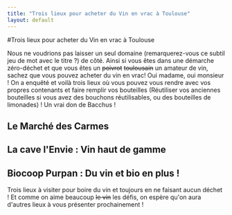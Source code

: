 ```yaml
---
title: "Trois lieux pour acheter du Vin en vrac à Toulouse"
layout: default
---
```


#Trois lieux pour acheter du Vin en vrac à Toulouse

Nous ne voudrions pas laisser un seul domaine (remarquerez-vous ce subtil jeu de mot avec le titre ?) de côté. Ainsi si vous êtes dans une démarche zéro-déchet et que vous êtes un <strike>poivrot</strike> <strike>toulousain</strike> un amateur de vin, sachez que vous pouvez acheter du vin en vrac! Oui madame, oui monsieur ! On a enquêté et voilà trois lieux où vous pouvez vous rendre avec vos propres contenants et faire remplir vos bouteilles (Réutiliser vos anciennes bouteilles si vous avez des bouchons réutilisables, ou des bouteilles de limonades) ! Un vrai don de Bacchus !

## Le Marché des Carmes

## La cave l'Envie : Vin haut de gamme

## Biocoop Purpan : Du vin et bio en plus !


Trois lieux à visiter pour boire du vin et toujours en ne faisant aucun déchet ! Et comme on aime beaucoup <strike>le vin</strike>
les défis, on espère qu'on aura d'autres lieux à vous présenter prochainement !
